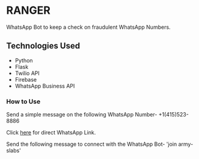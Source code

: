 # RANGER
WhatsApp Bot to keep a check on fraudulent WhatsApp Numbers.

## Technologies Used
- Python
- Flask
- Twilio API
- Firebase
- WhatsApp Business API

### How to Use
Send a simple message on the following WhatsApp Number- +1(415)523-8886

Click [here](https://api.whatsapp.com/send?phone=+14155238886&lang=en) for direct WhatsApp Link.

Send the following message to connect with the WhatsApp Bot- 
'join army-slabs'

